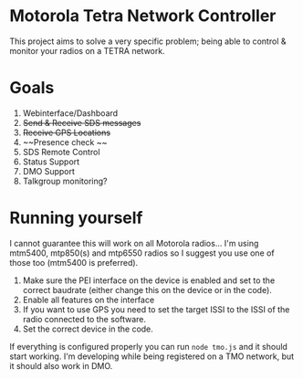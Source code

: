 # Motorola Tetra Network Controller

This project aims to solve a very specific problem; being able to control & monitor your radios on a TETRA network. 


# Goals

 1. Webinterface/Dashboard
 2. ~~Send & Receive SDS messages~~
 3. ~~Receive GPS Locations~~
 4. ~~Presence check ~~
 5. SDS Remote Control
 6. Status Support
 7. DMO Support
 8. Talkgroup monitoring?

# Running yourself
I cannot guarantee this will work on all Motorola radios... I'm using mtm5400, mtp850(s) and mtp6550 radios so I suggest you use one of those too (mtm5400 is preferred). 
1. Make sure the PEI interface on the device is enabled and set to the correct baudrate (either change this on the device or in the code).
2. Enable all features on the interface
3. If you want to use GPS you need to set the target ISSI to the ISSI of the radio connected to the software.
4. Set the correct device in the code.


If everything is configured properly you can run `node tmo.js` and it should start working. I'm developing while being registered on a TMO network, but it should also work in DMO. 